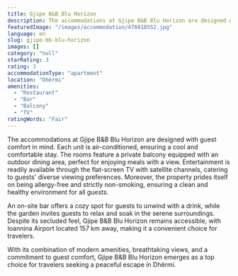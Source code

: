 ```yaml
---
title: Gjipe B&B Blu Horizon
description: The accommodations at Gjipe B&B Blu Horizon are designed with guest comfort in mind. Each unit is air-conditioned, ensuring a cool and comfortable stay. The roo
featuredImage: "/images/accommodation/476018552.jpg"
language: en
slug: gjipe-bb-blu-horizon
images: []
category: "null"
starRating: 3
rating: 3
accommodationType: "apartment"
location: "Dhërmi"
amenities:
  - "Restaurant"
  - "Bar"
  - "Balcony"
  - "TV"
ratingWords: "Fair"
---
```


The accommodations at Gjipe B&B Blu Horizon are designed with guest comfort in mind. Each unit is air-conditioned, ensuring a cool and comfortable stay. The rooms feature a private balcony equipped with an outdoor dining area, perfect for enjoying meals with a view. Entertainment is readily available through the flat-screen TV with satellite channels, catering to guests' diverse viewing preferences. Moreover, the property prides itself on being allergy-free and strictly non-smoking, ensuring a clean and healthy environment for all guests.

An on-site bar offers a cozy spot for guests to unwind with a drink, while the garden invites guests to relax and soak in the serene surroundings. Despite its secluded feel, Gjipe B&B Blu Horizon remains accessible, with Ioannina Airport located 157 km away, making it a convenient choice for travelers.

With its combination of modern amenities, breathtaking views, and a commitment to guest comfort, Gjipe B&B Blu Horizon emerges as a top choice for travelers seeking a peaceful escape in Dhërmi.

